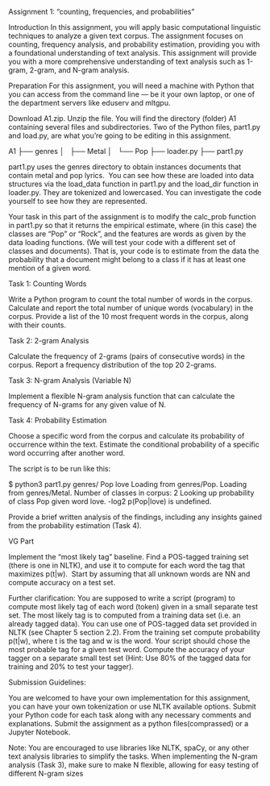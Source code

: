 Assignment 1: “counting, frequencies, and probabilities”

Introduction
In this assignment, you will apply basic computational linguistic techniques to analyze a given text corpus. The assignment focuses on counting, frequency analysis, and probability estimation, providing you with a foundational understanding of text analysis. This assignment will provide you with a more comprehensive understanding of text analysis such as 1-gram, 2-gram, and N-gram analysis.

Preparation
For this assignment, you will need a machine with Python that you can access from the command line — be it your own laptop, or one of the department servers like eduserv and mltgpu.

Download A1.zip. Unzip the file. You will find the directory (folder) A1 containing several files and subdirectories. Two of the Python files, part1.py and load.py, are what you’re going to be editing in this assignment.

A1
├── genres
│   ├── Metal
│   └── Pop
├── loader.py
├── part1.py


part1.py uses the genres directory to obtain instances documents that contain metal and pop lyrics.  You can see how these are loaded into data structures via the load_data function in part1.py and the load_dir function in loader.py. They are tokenized and lowercased. You can investigate the code yourself to see how they are represented.

Your task in this part of the assignment is to modify the calc_prob function in part1.py so that it returns the empirical estimate, where (in this case) the classes are “Pop” or “Rock”, and the features are words as given by the data loading functions. (We will test your code with a different set of classes and documents). That is, your code is to estimate from the data the probability that a document might belong to a class if it has at least one mention of a given word.

Task 1: Counting Words

Write a Python program to count the total number of words in the corpus.
Calculate and report the total number of unique words (vocabulary) in the corpus.
Provide a list of the 10 most frequent words in the corpus, along with their counts.

Task 2: 2-gram Analysis

Calculate the frequency of 2-grams (pairs of consecutive words) in the corpus.
Report a frequency distribution of the top 20 2-grams.

Task 3: N-gram Analysis (Variable N)

Implement a flexible N-gram analysis function that can calculate the frequency of N-grams for any given value of N.

Task 4: Probability Estimation

Choose a specific word from the corpus and calculate its probability of occurrence within the text.
Estimate the conditional probability of a specific word occurring after another word.

The script is to be run like this:

$ python3 part1.py genres/ Pop love
Loading from genres/Pop.
Loading from genres/Metal.
Number of classes in corpus: 2
Looking up probability of class Pop given word love.
-log2 p(Pop|love) is undefined.

Provide a brief written analysis of the findings, including any insights gained from the probability estimation (Task 4).

VG Part

Implement the “most likely tag” baseline. Find a POS-tagged training set (there is one in NLTK), and use it to compute for each word the tag that maximizes p(t|w).  Start by assuming that all unknown words are NN and compute accuracy on a test set.

Further clarification: You are supposed to write a script (program) to compute most likely tag of each word (token) given in a small separate test set. The most likely tag is to computed from a training data set (i.e. an already tagged data). You can use one of POS-tagged data set provided in NLTK (see Chapter 5 section 2.2). From the training set compute probability p(t|w), where t is the tag and w is the word. Your script should chose the most probable tag for a given test word. Compute the accuracy of your tagger on a separate small test set (Hint: Use 80% of the tagged data for training and 20% to test your tagger).   

Submission Guidelines:

You are welcomed to have your own implementation for this assignment, you can have your own tokenization or use NLTK available options.
Submit your Python code for each task along with any necessary comments and explanations.
Submit the assignment as a python files(comprassed) or a Jupyter Notebook.

Note:
You are encouraged to use libraries like NLTK, spaCy, or any other text analysis libraries to simplify the tasks.
When implementing the N-gram analysis (Task 3), make sure to make N flexible, allowing for easy testing of different N-gram sizes

